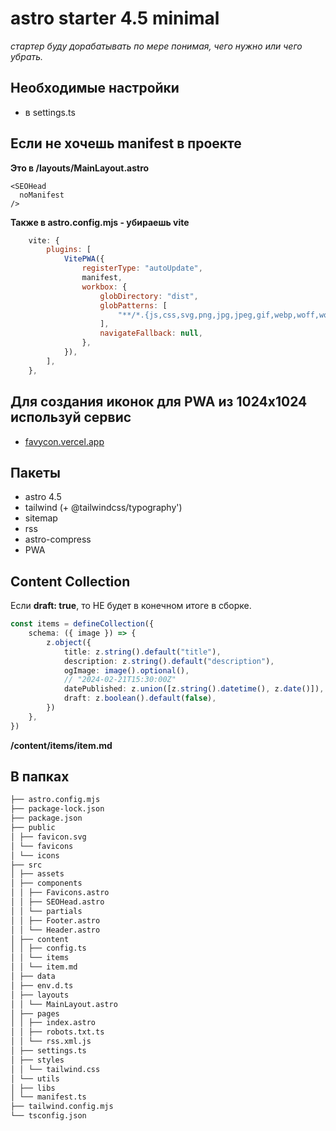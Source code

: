 # astro starter 4.5 minimal

_стартер буду дорабатывать по мере понимая, чего нужно или чего убрать._

## Необходимые настройки

- в settings.ts

## Если не хочешь manifest в проекте

**Это в /layouts/MainLayout.astro**

```astro
<SEOHead
  noManifest
/>
```

**Также в astro.config.mjs - убираешь vite**

```mjs
	vite: {
		plugins: [
			VitePWA({
				registerType: "autoUpdate",
				manifest,
				workbox: {
					globDirectory: "dist",
					globPatterns: [
						"**/*.{js,css,svg,png,jpg,jpeg,gif,webp,woff,woff2,ttf,eot,ico}",
					],
					navigateFallback: null,
				},
			}),
		],
	},
```

## Для создания иконок для PWA из 1024x1024 используй сервис

- [favycon.vercel.app](https://favycon.vercel.app/)

## Пакеты

- astro 4.5
- tailwind (+ @tailwindcss/typography')
- sitemap
- rss
- astro-compress
- PWA

## Content Collection

Если **draft: true**, то НЕ будет в конечном итоге в сборке.

```ts
const items = defineCollection({
	schema: ({ image }) => {
		z.object({
			title: z.string().default("title"),
			description: z.string().default("description"),
			ogImage: image().optional(),
			// "2024-02-21T15:30:00Z"
			datePublished: z.union([z.string().datetime(), z.date()]),
			draft: z.boolean().default(false),
		})
	},
})
```

**/content/items/item.md**

## В папках

```md
├── astro.config.mjs
├── package-lock.json
├── package.json
├── public
│ ├── favicon.svg
│ └── favicons
│ └── icons
├── src
│ ├── assets
│ ├── components
│ │ ├── Favicons.astro
│ │ ├── SEOHead.astro
│ │ └── partials
│ │ ├── Footer.astro
│ │ └── Header.astro
│ ├── content
│ │ ├── config.ts
│ │ └── items
│ │ └── item.md
│ ├── data
│ ├── env.d.ts
│ ├── layouts
│ │ └── MainLayout.astro
│ ├── pages
│ │ ├── index.astro
│ │ ├── robots.txt.ts
│ │ └── rss.xml.js
│ ├── settings.ts
│ ├── styles
│ │ └── tailwind.css
│ └── utils
│ ├── libs
│ └── manifest.ts
├── tailwind.config.mjs
└── tsconfig.json
```

